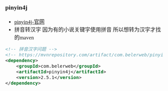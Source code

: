 <span  style="font-family: Simsun,serif; font-size: 17px; ">

### pinyin4j

- [pinyin4j-官网](http://pinyin4j.sourceforge.net/)
- 拼音转汉字 因为有的小说关键字使用拼音 所以想转为汉字才找的maven

~~~xml
<!-- 拼音汉字问题 -->
<!-- https://mvnrepository.com/artifact/com.belerweb/pinyin4j -->
<dependency>
    <groupId>com.belerweb</groupId>
    <artifactId>pinyin4j</artifactId>
    <version>2.5.1</version>
</dependency>
~~~

</span>